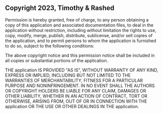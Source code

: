 ## Copyright 2023, Timothy & Rashed

Permission is hereby granted, free of charge, to any person obtaining a copy of this application and associated documentation files, to deal in the application without restriction, including without limitation the rights to use, copy, modify, merge, publish, distribute, sublicense, and/or sell copies of the application, and to permit persons to whom the application is furnished to do so, subject to the following conditions:

The above copyright notice and this permission notice shall be included in all copies or substantial portions of the application.

THE application IS PROVIDED "AS IS", WITHOUT WARRANTY OF ANY KIND, EXPRESS OR IMPLIED, INCLUDING BUT NOT LIMITED TO THE WARRANTIES OF MERCHANTABILITY, FITNESS FOR A PARTICULAR PURPOSE AND NONINFRINGEMENT. IN NO EVENT SHALL THE AUTHORS OR COPYRIGHT HOLDERS BE LIABLE FOR ANY CLAIM, DAMAGES OR OTHER LIABILITY, WHETHER IN AN ACTION OF CONTRACT, TORT OR OTHERWISE, ARISING FROM, OUT OF OR IN CONNECTION WITH THE application OR THE USE OR OTHER DEALINGS IN THE application.
